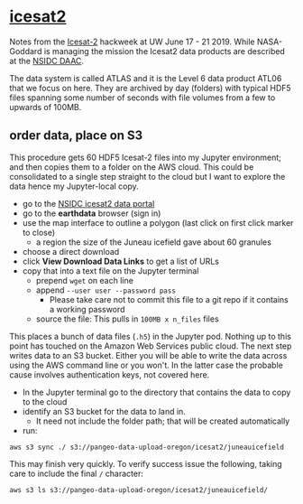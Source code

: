 # [icesat2](https://icesat-2.gsfc.nasa.gov)

Notes from the [Icesat-2](https://icesat-2.gsfc.nasa.gov) hackweek at UW June 17 - 21 2019. 
While NASA-Goddard is managing the mission the Icesat2 data products are
described at the [NSIDC DAAC](https://nsidc.org/data/icesat-2/products). 

The data system is called ATLAS and it is the Level 6 data product ATL06 that we focus on here. 
They are archived by day (folders) with typical HDF5 files spanning some number of seconds with 
file volumes from a few to upwards of 100MB.

## order data, place on S3 

This procedure gets 60 HDF5 Icesat-2 files into my Jupyter environment; and then copies them to a folder
on the AWS cloud. This could be consolidated to a single step straight to the cloud but I want to explore
the data hence my Jupyter-local copy. 

* go to the [NSIDC icesat2 data portal](https://nsidc.org/data/icesat-2/products)
* go to the **earthdata** browser (sign in)
* use the map interface to outline a polygon (last click on first click marker to close)
  * a region the size of the Juneau icefield gave about 60 granules
* choose a direct download
* click **View Download Data Links** to get a list of URLs
* copy that into a text file on the Jupyter terminal
  * prepend `wget` on each line
  * append `--user user --password pass`
    * Please take care not to commit this file to a git repo if it contains a working password
  * source the file: This pulls in `100MB x n_files` files
  
This places a bunch of data files (`.h5`) in the Jupyter pod. Nothing up to this point has touched on the Amazon Web Services
public cloud. The next step writes data to an S3 bucket. Either you will be able to write the data across using the AWS
command line or you won't. In the latter case the probable cause involves authentication keys, not covered here. 

* In the Jupyter terminal go to the directory that contains the data to copy to the cloud
* identify an S3 bucket for the data to land in. 
  * It need not include the folder path; that will be created automatically
* run:

```
aws s3 sync ./ s3://pangeo-data-upload-oregon/icesat2/juneauicefield
```

This may finish very quickly. To verify success issue the following, taking care to include the final `/` character:

```
aws s3 ls s3://pangeo-data-upload-oregon/icesat2/juneauicefield/
```



